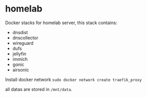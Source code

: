 # homelab

Docker stacks for homelab server, this stack contains:

- dnsdist
- dnscollector
- wireguard
- dufs
- jellyfin
- immich
- gonic
- airsonic

Install docker network ```sudo docker network create traefik_proxy```

all datas are stored in `/mnt/data`.
